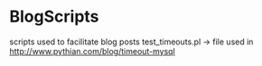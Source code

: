 # BlogScripts
scripts used to facilitate blog posts
test_timeouts.pl -> file used in http://www.pythian.com/blog/timeout-mysql
